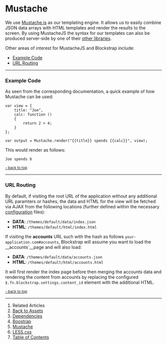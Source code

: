 Mustache <a name="docs_home"></a>
=================================

We use [Mustache.js](https://github.com/janl/mustache.js/) as our templating engine. It allows us to easily combine JSON data arrays with HTML templates and render the results to the screen. By using MustacheJS the syntax for our templates can also be produced server-side by one of their [other libraries](http://mustache.github.io/).

Other areas of interest for MustacheJS and Blockstrap include:

* [Example Code](#mustache_example)
* [URL Routing](#mustache_routing)

------------------------------------------------
### Example Code <a name="mustache_example"></a>

As seen from the corresponding documentation, a quick example of how Mustache can be used:

<!--pre-javascript-->
```
var view = {
    title: "Joe",
    calc: function () 
    {
        return 2 + 4;
    }
};

var output = Mustache.render("{{title}} spends {{calc}}", view);
```

This would render as follows:

```
Joe spends 6
```
<small><a href="#docs_home">- back to top</a></small>

-----------------------------------------------
### URL Routing <a name="mustache_routing"></a>

By default, if visiting the root URL of the application without any additional URL paramters or hashes, the data and HTML for the view will be fetched via AJAX from the following locations (further defined within the necessary [configuration](../../core/configuration/) files):

* __DATA__: `/themes/default/data/index.json`
* __HTML__: `/themes/default/html/index.html`

If visiting the __accounts__ URL such with the hash as follows `your-application.com#accounts`, Blockstrap will assume you want to load the __accounts`__page and will also load:

* __DATA__: `/themes/default/data/accounts.json`
* __HTML__: `/themes/default/html/accounts.html`

It will first render the index page before then merging the accounts data and rendering the content from accounts by replacing the configured `$.fn.blockstrap.settings.content_id` element with the additional HTML.

<small><a href="#docs_home">- back to top</a></small>


---

1. Related Articles
2. [Back to Assets](../../assets/)
3. [Dependencies](../dependencies/)
4. [Boostrap](../bootstrap/)
5. [Mustache](../mustache/)
6. [LESS.css](../less/)
7. [Table of Contents](../../../)
